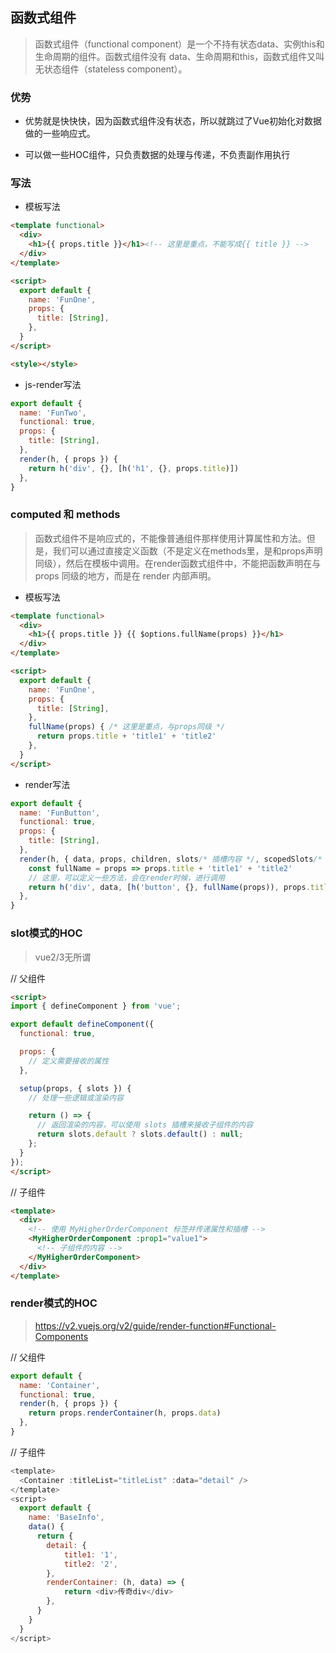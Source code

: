 ## 函数式组件

> 函数式组件（functional component）是一个不持有状态data、实例this和生命周期的组件。函数式组件没有 data、生命周期和this，函数式组件又叫无状态组件（stateless component）。

### 优势

* 优势就是快快快，因为函数式组件没有状态，所以就跳过了Vue初始化对数据做的一些响应式。

* 可以做一些HOC组件，只负责数据的处理与传递，不负责副作用执行

### 写法

* 模板写法

```html
<template functional>
  <div>
    <h1>{{ props.title }}</h1><!-- 这里是重点，不能写成{{ title }} -->
  </div>
</template>

<script>
  export default {
    name: 'FunOne',
    props: {
      title: [String],
    },
  }
</script>

<style></style>
```

* js-render写法

```javascript
export default {
  name: 'FunTwo',
  functional: true,
  props: {
    title: [String],
  },
  render(h, { props }) {
    return h('div', {}, [h('h1', {}, props.title)])
  },
}
```

### computed 和 methods

> 函数式组件不是响应式的，不能像普通组件那样使用计算属性和方法。但是，我们可以通过直接定义函数（不是定义在methods里，是和props声明同级），然后在模板中调用。在render函数式组件中，不能把函数声明在与 props 同级的地方，而是在 render 内部声明。

* 模板写法

```html
<template functional>
  <div>
    <h1>{{ props.title }} {{ $options.fullName(props) }}</h1>
  </div>
</template>

<script>
  export default {
    name: 'FunOne',
    props: {
      title: [String],
    },
    fullName(props) { /* 这里是重点，与props同级 */
      return props.title + 'title1' + 'title2'
    },
  }
</script>
```

* render写法

```javascript
export default {
  name: 'FunButton',
  functional: true,
  props: {
    title: [String],
  },
  render(h, { data, props, children, slots/* 插槽内容 */, scopedSlots/* 组件 */,listeners/* 事件的监听 */, injections/* 父级provide注入 */, parent }) {
    const fullName = props => props.title + 'title1' + 'title2'
    // 这里，可以定义一些方法，会在render时候，进行调用
    return h('div', data, [h('button', {}, fullName(props)), props.title])
  },
}
```

### slot模式的HOC

> vue2/3无所谓

// 父组件
```html
<script>
import { defineComponent } from 'vue';

export default defineComponent({
  functional: true,

  props: {
    // 定义需要接收的属性
  },

  setup(props, { slots }) {
    // 处理一些逻辑或渲染内容

    return () => {
      // 返回渲染的内容，可以使用 slots 插槽来接收子组件的内容
      return slots.default ? slots.default() : null;
    };
  }
});
</script>
```

// 子组件
```html
<template>
  <div>
    <!-- 使用 MyHigherOrderComponent 标签并传递属性和插槽 -->
    <MyHigherOrderComponent :prop1="value1">
      <!-- 子组件的内容 -->
    </MyHigherOrderComponent>
  </div>
</template>
```

### render模式的HOC

> https://v2.vuejs.org/v2/guide/render-function#Functional-Components

// 父组件
```javascript
export default {
  name: 'Container',
  functional: true,
  render(h, { props }) {
    return props.renderContainer(h, props.data)
  },
}
```

// 子组件
```javascript
<template>
  <Container :titleList="titleList" :data="detail" />
</template>
<script>
  export default {
    name: 'BaseInfo',
    data() {
      return {
        detail: {
            title1: '1',
            title2: '2',
        },
        renderContainer: (h, data) => {
            return <div>传奇div</div>
        },
      }
    }
  }
</script>
```

